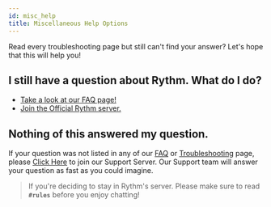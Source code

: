```yaml
---
id: misc_help
title: Miscellaneous Help Options
---
```

Read every troubleshooting page but still can't find your answer?
Let's hope that this will help you!
	
## I still have a question about Rythm. What do I do?
- [Take a look at our FAQ page!](https://rythmbot.co/faq/)
- [Join the Official Rythm server.](https://discord.gg/rythm)

## Nothing of this answered my question.
If your question was not listed in any of our [FAQ](https://rythmbot.co/faq/) or [Troubleshooting](https://rythmbot.co/troubleshooting) page, please [Click Here](https://discord.gg/rythm) to join our Support Server. Our Support team will answer your question as fast as you could imagine.

> If you're deciding to stay in Rythm's server. Please make sure to read **`#rules`** before you enjoy chatting!